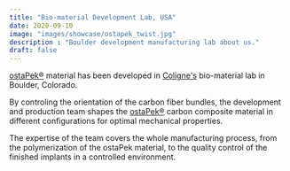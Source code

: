 ```yaml
---
title: "Bio-material Development Lab, USA"
date: 2020-09-10
image: "images/showcase/ostapek_twist.jpg"
description : "Boulder development manufacturing lab about us."
draft: false
---
```


 [ostaPek®](https://spinenuances.com/ostapek) 
material has been developed in [Coligne's](http://www.coligne.com/international/home.html) bio-material lab in Boulder, Colorado.

By controling the orientation of the carbon fiber bundles, the development and production team shapes the [ostaPek®](https://spinenuances.com/ostapek) carbon composite material in different configurations for optimal mechanical properties.

The expertise of the team covers the whole manufacturing process, from the polymerization of the ostaPek material, to the quality control of the finished implants in a controlled environment.